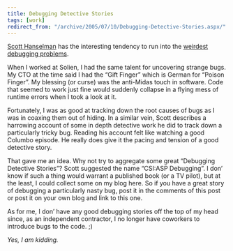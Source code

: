 ```yaml
---
title: Debugging Detective Stories
tags: [work]
redirect_from: "/archive/2005/07/10/Debugging-Detective-Stories.aspx/"
---
```


[Scott
Hanselman](http://www.hanselman.com/blog/WeirdTimeoutsWithCustomASPNETFormsAuthentication.aspx)
has the interesting tendency to run into the [weirdest debugging
problems](http://www.hanselman.com/blog/WeirdTimeoutsWithCustomASPNETFormsAuthentication.aspx).

When I worked at Solien, I had the same talent for uncovering strange
bugs. My CTO at the time said I had the “Gift Finger” which is German
for “Poison Finger”. My blessing (or curse) was the anti-Midas touch in
software. Code that seemed to work just fine would suddenly collapse in
a flying mess of runtime errors when I took a look at it.

Fortunately, I was as good at tracking down the root causes of bugs as I
was in coaxing them out of hiding. In a similar vein, Scott describes a
harrowing account of some in depth detective work he did to track down a
particularly tricky bug. Reading his account felt like watching a good
Columbo episode. He really does give it the pacing and tension of a good
detective story.

That gave me an idea. Why not try to aggregate some great “Debugging
Detective Stories”? Scott suggested the name “CSI:ASP Debugging”. I don’
know if such a thing would warrant a published book (or a TV pilot), but
at the least, I could collect some on my blog here. So if you have a
great story of debugging a particularly nasty bug, post it in the
comments of this post or post it on your own blog and link to this one.

As for me, I don’ have any good debugging stories off the top of my head
since, as an independent contractor, I no longer have coworkers to
introduce bugs to the code. ;)

*Yes, I am kidding.*

